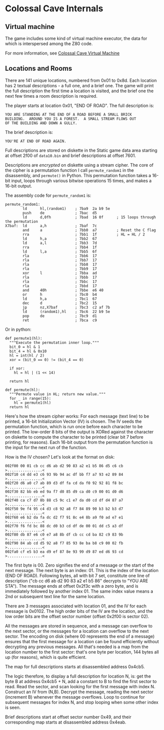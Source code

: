 # Colossal Cave Internals

## Virtual machine

The game includes some kind of virtual machine executor, the data
for which is interspersed among the Z80 code.

For more information, see [Colossal Cave Virtual Machine](VM.md)

## Locations and Rooms

There are 141 unique locations, numbered from 0x01 to 0x8d. Each location
has 2 textual descriptions - a full one, and a brief one. The game will
print the full description the first time a location is visited, and
the brief one the next few times a room description is required.

The player starts at location 0x01, "END OF ROAD". The full description is:

```
YOU ARE STANDING AT THE END OF A ROAD BEFORE A SMALL BRICK
BUILDING.  AROUND YOU IS A FOREST.  A SMALL STREAM FLOWS OUT
OF THE BUILDING AND DOWN A GULLY.
```

The brief description is:

```
YOU'RE AT END OF ROAD AGAIN.
```

Full descriptions are stored on diskette in the Static game data area starting at
offset 2f00 of `data10.bin` and brief descriptions at offset 7601.

Descriptions are *encrypted* on diskette using a stream cipher. The
core of the cipher is a permutation function I call `permute_random1`
in the disassembly, and `permute()` in Python. This permutation function
takes a 16-bit input, loops through various bitwise operations 15 times,
and makes a 16-bit output.

The assembly code for `permute_random1` is:

```
permute_random1:
        ld      hl,(random1)    ; 7ba9  2a b9 5e
        push    de              ; 7bac  d5
        ld      d,0fh           ; 7bad  16 0f      ; 15 loops through the permutation
X7baf:  ld      a,h             ; 7baf  7c
        and     a               ; 7bb0  a7         ; Reset the C flag
        rra                     ; 7bb1  1f         ; HL = HL / 2
        ld      h,a             ; 7bb2  67
        ld      a,l             ; 7bb3  7d
        rra                     ; 7bb4  1f
        ld      l,a             ; 7bb5  6f
        rla                     ; 7bb6  17
        rla                     ; 7bb7  17
        rla                     ; 7bb8  17
        rla                     ; 7bb9  17
        xor     l               ; 7bba  ad
        rla                     ; 7bbb  17
        rla                     ; 7bbc  17
        rla                     ; 7bbd  17
        and     40h             ; 7bbe  e6 40
        or      h               ; 7bc0  b4
        ld      h,a             ; 7bc1  67
        dec     d               ; 7bc2  15
        jp      nz,X7baf        ; 7bc3  c2 af 7b
        ld      (random1),hl    ; 7bc6  22 b9 5e
        pop     de              ; 7bc9  d1
        ret                     ; 7bca  c9
```

Or in python:

```
def permute1(hl):
  """Execute the permutation inner loop."""
  bit_0 = hl & 1
  bit_4 = hl & 0x10
  hl = int(hl / 2)
  xor = (bit_0 == 0) != (bit_4 == 0)

  if xor:
    hl = hl | (1 << 14)

  return hl

def permute(hl):
  """Permute value in HL; return new value."""
  for _ in range(15):
    hl = permute1(hl)
  return hl
```

Here's how the stream cipher works: For each message (text line) to
be printed, a 16-bit Initialization Vector (IV) is chosen. The IV
seeds the permutation function, which is run once before each
character to be printed. The low-order 8 bits of the output is
XORed against the character on diskette to compute the character
to be printed (clear bit 7 before printing, for reasons). Each 16-bit
output from the permutation function is the input for the next
run of the function.

How is the IV chosen? Let's look at the format on disk:

```
002f00 00 01 cb cc d6 ab d2 90 83 a2 e1 b5 86 d5 c6 cb  >................<
002f10 c4 dd e3 c6 93 9b 94 ac df bb f7 a7 93 e2 89 84  >................<
002f20 d6 a0 c7 ab 89 d3 df fa cd da f0 92 92 81 f8 bc  >................<
002f30 82 bb eb ed 9a f7 d0 85 d9 ca d0 c9 00 01 d0 d6  >................<
002f40 ca c7 d7 8b 88 c5 9c c1 e7 da d0 cd df d4 87 a7  >................<
002f50 9e f4 95 c4 d3 c8 92 a8 f7 84 89 90 b3 b2 b3 d7  >................<
002f60 e6 b2 da fa dc d2 f7 91 8c e4 8b a9 f0 ad e7 e1  >................<
002f70 f6 fd bc 88 dc d0 b3 cd df de 00 01 dd c5 a3 df  >................<
002f80 db 87 e6 c0 e7 a8 8b df cb cc cd ba 82 c9 83 9b  >................<
002f90 84 ab cd d5 92 a8 f7 85 93 8e ba b8 c9 00 02 fb  >................<
002fa0 cf e5 b3 ea d9 ef 87 8e 93 99 d9 87 ed d6 93 cd  >................<
```

The first byte is 00. Zero signifies the end of a message or the start of
the next message. The next byte is an index: 01. This is the index of the
location (END OF ROAD). Following bytes, all with bit 7 set, constitute
one line of description ("cb cc d6 ab d2 90 83 a2 e1 b5 86" decrypts to
"YOU ARE STA"). The message ends at offset 0x2f3c with a zero byte, and
is immediately followed by another index 01. The same index value means a
2nd or subsequent text line for the same location.

There are 3 messages associated with location 01, and the IV for each message
is 0x0102. The high order bits of the IV are the location, and the low order
bits are the offset sector number (offset 0x2f00 is sector 02).

All the messages are stored in sequence, and a message can overflow to
the next sector, or the messages for a location can overflow to the
next sector. The encoding on disk (where 00 represents the end of a
message) ensures that the first message for a location can be found
efficiently without decrypting any previous messages. All that's needed
is a map from the location number to the first sector: that's one byte
per location, 144 bytes all up (for reasons), which is quite efficient.

The map for full descriptions starts at disassembled address 0x4cb5.

The logic therefore, to display a full description for location N, is:
get the byte B at address 0x4cb5 + N, add a constant to B to find
the first sector to read. Read the sector, and scan looking for the
first message with index N. Construct an IV from (N,B). Decrypt the
message, reading the next sector (increment B) whenever the message
overflows. Loop to continue for subsequent messages for index N,
and stop looping when some other index is seen.

Brief descriptions start at offset sector number 0x49, and their
corresponding map starts at disassembled address 0x4eab.

